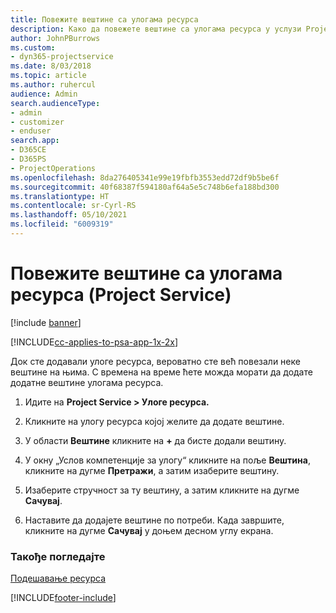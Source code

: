 ```yaml
---
title: Повежите вештине са улогама ресурса
description: Како да повежете вештине са улогама ресурса у услузи Project Service
author: JohnPBurrows
ms.custom:
- dyn365-projectservice
ms.date: 8/03/2018
ms.topic: article
ms.author: ruhercul
audience: Admin
search.audienceType:
- admin
- customizer
- enduser
search.app:
- D365CE
- D365PS
- ProjectOperations
ms.openlocfilehash: 8da276405341e99e19fbfb3553edd72df9b5be6f
ms.sourcegitcommit: 40f68387f594180af64a5e5c748b6efa188bd300
ms.translationtype: HT
ms.contentlocale: sr-Cyrl-RS
ms.lasthandoff: 05/10/2021
ms.locfileid: "6009319"
---
```

# <a name="associate-skills-with-resource-roles-project-service"></a>Повежите вештине са улогама ресурса (Project Service)

[!include [banner](../includes/psa-now-project-operations.md)]

[!INCLUDE[cc-applies-to-psa-app-1x-2x](../includes/cc-applies-to-psa-app-1x-2x.md)]

Док сте додавали улоге ресурса, вероватно сте већ повезали неке вештине на њима. С времена на време ћете можда морати да додате додатне вештине улогама ресурса.  
  
1.  Идите на **Project Service > Улоге ресурса.**  
  
2.  Кликните на улогу ресурса којој желите да додате вештине.  
  
3.  У области **Вештине** кликните на **+** да бисте додали вештину.  
  
4.  У окну „Услов компетенције за улогу“ кликните на поље **Вештина**, кликните на дугме **Претражи**, а затим изаберите вештину.  
  
5.  Изаберите стручност за ту вештину, а затим кликните на дугме **Сачувај**.  
  
6.  Наставите да додајете вештине по потреби. Када завршите, кликните на дугме **Сачувај** у доњем десном углу екрана.  
  
### <a name="see-also"></a>Такође погледајте  
 [Подешавање ресурса](../psa/set-up-resources.md)


[!INCLUDE[footer-include](../includes/footer-banner.md)]